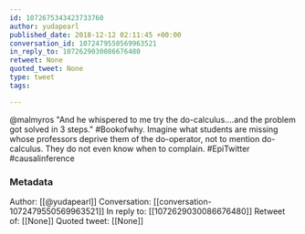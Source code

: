 ```yaml
---
id: 1072675343423733760
author: yudapearl
published_date: 2018-12-12 02:11:45 +00:00
conversation_id: 1072479550569963521
in_reply_to: 1072629030086676480
retweet: None
quoted_tweet: None
type: tweet
tags:

---
```


@malmyros "And he whispered to me try the do-calculus....and the problem got solved in 3 steps." #Bookofwhy. Imagine what students are missing whose professors deprive them of the do-operator, not to mention do-calculus. They do not even know when to complain. #EpiTwitter #causalinference

### Metadata

Author: [[@yudapearl]]
Conversation: [[conversation-1072479550569963521]]
In reply to: [[1072629030086676480]]
Retweet of: [[None]]
Quoted tweet: [[None]]
